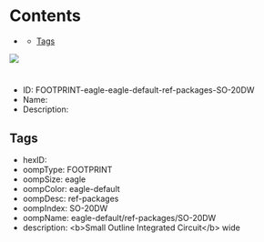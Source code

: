 



Contents
========

* [](#)
	* [Tags](#tags)
  
![][im]
# 

- ID: FOOTPRINT-eagle-eagle-default-ref-packages-SO-20DW
- Name: 
- Description: 

## Tags

- hexID: 
- oompType: FOOTPRINT
- oompSize: eagle
- oompColor: eagle-default
- oompDesc: ref-packages
- oompIndex: SO-20DW
- oompName: eagle-default/ref-packages/SO-20DW
- description: &lt;b&gt;Small Outline Integrated Circuit&lt;/b&gt; wide



[im]: image.png

